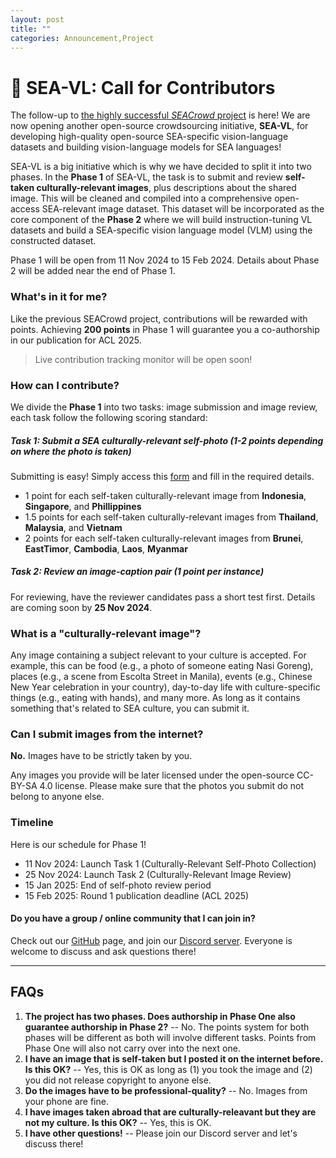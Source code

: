 ```yaml
---
layout: post
title: ""
categories: Announcement,Project
---
```


# 🚨 SEA-VL: Call for Contributors

The follow-up to [the highly successful *SEACrowd* project](https://seacrowd.github.io/seacrowd-emnlp-2024/) is here! We are now opening another open-source crowdsourcing initiative, **SEA-VL**, for developing high-quality open-source SEA-specific vision-language datasets and building vision-language models for SEA languages!

SEA-VL is a big initiative which is why we have decided to split it into two phases. In the **Phase 1** of SEA-VL, the task is to submit and review **self-taken culturally-relevant images**, plus descriptions about the shared image. This will be cleaned and compiled into a comprehensive open-access SEA-relevant image dataset. This dataset will be incorporated as the core component of the **Phase 2** where we will build instruction-tuning VL datasets and build a SEA-specific vision language model (VLM) using the constructed dataset.

Phase 1 will be open from 11 Nov 2024 to 15 Feb 2024. Details about Phase 2 will be added near the end of Phase 1.

<!-- ADD A SHORT BANNER HERE, SOMETHING THE SIZE OF A TWITTER BANNER WITH THE PROJECT NAME -->

### What's in it for me?

Like the previous SEACrowd project, contributions will be rewarded with points. Achieving **200 points** in Phase 1 will guarantee you a co-authorship in our publication for ACL 2025.

> Live contribution tracking monitor will be open soon!

### How can I contribute?

We divide the **Phase 1** into two tasks: image submission and image review, each task follow the following scoring standard:

##### Task 1: Submit a SEA culturally-relevant self-photo (1-2 points depending on where the photo is taken)

Submitting is easy! Simply access this [form](https://docs.google.com/forms/d/e/1FAIpQLScHKqaNlh-SvTD75AtWKkNhFvPNXXDy1eFyrqy3XGXq7M15Vw/viewform) and fill in the required details.

- 1 point for each self-taken culturally-relevant image from **Indonesia**, **Singapore**, and **Phillippines**
- 1.5 points for each self-taken culturally-relevant images from **Thailand**, **Malaysia**, and **Vietnam**
- 2 points for each self-taken culturally-relevant images from **Brunei**, **EastTimor**, **Cambodia**, **Laos**, **Myanmar**

##### Task 2: Review an image-caption pair (1 point per instance)
For reviewing, have the reviewer candidates pass a short test first. Details are coming soon by **25 Nov 2024**.

### What is a "culturally-relevant image"?

Any image containing a subject relevant to your culture is accepted. For example, this can be food (e.g., a photo of someone eating Nasi Goreng), places (e.g., a scene from Escolta Street in Manila), events (e.g., Chinese New Year celebration in your country), day-to-day life with culture-specific things (e.g., eating with hands), and many more. As long as it contains something that's related to SEA culture, you can submit it.

### Can I submit images from the internet?
**No.** Images have to be strictly taken by you.

Any images you provide will be later licensed under the open-source CC-BY-SA 4.0 license. Please make sure that the photos you submit do not belong to anyone else.

### Timeline

Here is our schedule for Phase 1!

- 11 Nov 2024: Launch Task 1 (Culturally-Relevant Self-Photo Collection)
- 25 Nov 2024: Launch Task 2 (Culturally-Relevant Image Review)
- 15 Jan 2025: End of self-photo review period
- 15 Feb 2025: Round 1 publication deadline (ACL 2025)

#### Do you have a group / online community that I can join in?
Check out our [GitHub](https://github.com/SEACrowd) page, and join our [Discord server](https://discord.gg/XXRHFuvkTA). Everyone is welcome to discuss and ask questions there!

---

## FAQs
1. **The project has two phases. Does authorship in Phase One also guarantee authorship in Phase 2?** -- No. The points system for both phases will be different as both will involve different tasks. Points from Phase One will also not carry over into the next one.
2. **I have an image that is self-taken but I posted it on the internet before. Is this OK?** -- Yes, this is OK as long as (1) you took the image and (2) you did not release copyright to anyone else.
3. **Do the images have to be professional-quality?** -- No. Images from your phone are fine.
4. **I have images taken abroad that are culturally-releavant but they are not my culture. Is this OK?** -- Yes, this is OK. 
5. **I have other questions!** -- Please join our Discord server and let's discuss there!


<!-- CHANGE THIS TO THE NEW POSTER -->
<!-- <img width="500" alt="SEACrowd Poster" src="https://github.com/SEACrowd/seacrowd.github.io/blob/master/images/SEACrowd_Poster_1x.png?raw=true"> -->

